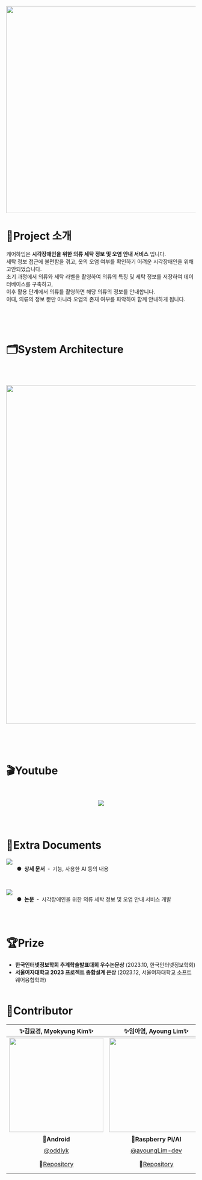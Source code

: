 <p align="center"><img src="https://github.com/Care-Heim/.github/assets/90233522/7a1608eb-9384-4370-9f9f-d085af10bde3" style="width: 550px"/></p>

# 👀Project 소개
케어하임은 **시각장애인을 위한 의류 세탁 정보 및 오염 안내 서비스** 입니다.  
세탁 정보 접근에 불편함을 겪고, 옷의 오염 여부를 확인하기 어려운 시각장애인을 위해 고안되었습니다.  
초기 과정에서 의류와 세탁 라벨을 촬영하여 의류의 특징 및 세탁 정보를 저장하여 데이터베이스를 구축하고,  
이후 활용 단계에서 의류를 촬영하면 해당 의류의 정보를 안내합니다.  
이때, 의류의 정보 뿐만 아니라 오염의 존재 여부를 파악하여 함께 안내하게 됩니다.

<br><br><br>
# 🗂️System Architecture
<br><br>
<p align="center">
  <img src="https://github.com/Care-Heim/.github/assets/90233522/95a2b535-e632-41ed-b4f5-c68d153a0eb7" style="width: 900px"/>
</p><br><br><br>

# 🎬Youtube
<br>
<p align="center">
  <a href="https://youtu.be/NOAGtakMDkI target="_blank">
    <img src="https://img.shields.io/badge/YouTube-video-red?&style=for-the-badge&logo=youtube" />
  </a>
</p>
<br><br>

# 📁Extra Documents
<p><a href="https://github.com/Care-Heim/.github/blob/main/document/main.md" target="_blank"><img src="https://img.shields.io/badge/📁_Document_link-7764A4?style=for-the-badge"/></a><br>
  <span>&emsp;&emsp;●&ensp;<strong>상세 문서</strong>&ensp;-&ensp;기능, 사용한 AI 등의 내용</span></p>
<br>
<p><a href="https://github.com/Care-Heim/.github/files/13650311/default.pdf" target="_blank"><img src="https://img.shields.io/badge/📑_Paper_pdf-7764A4?style=for-the-badge" /></a><br>
  <span>&emsp;&emsp;●&ensp;<strong>논문</strong></span>&ensp;-&ensp;시각장애인을 위한 의류 세탁 정보 및 오염 안내 서비스 개발</p>
<br><br>

# 🏆Prize
- **한국인터넷정보학회 추계학술발표대회 우수논문상** (2023.10, 한국인터넷정보학회)
- **서울여자대학교 2023 프로젝트 종합설계 은상** (2023.12, 서울여자대학교 소프트웨어융합학과)
<br><br>

# 👥Contributor
|✨김묘경, Myokyung Kim✨|✨임아영, Ayoung Lim✨|✨한서영, Seoyoung Han✨|
|:---:|:---:|:---:|
|<img src="https://github.com/Care-Heim/.github/assets/90233522/5b6b014b-e453-41eb-bf84-e5420c85555f" style="width:250px;"/>|<img src="https://github.com/Care-Heim/.github/assets/90233522/ef2cb4ce-196d-42e8-b602-6780976958a8" style="width:250px;"/>|<img src="https://github.com/Care-Heim/.github/assets/90233522/9b5188cc-5d4a-4666-93e7-a3dea84ebd06" style="width:250px;"/>|
|👾**Android**|🍓**Raspberry Pi/AI**|🖥️**Server/AI**|
|[@oddlyk](https://github.com/oddlyk)|[@ayoungLim-dev](https://github.com/ayoungLim-dev)|[@zzo3ozz](https://github.com/zzo3ozz)|
|👾[Repository](https://github.com/Care-Heim/Android)|🍓[Repository](https://github.com/Care-Heim/RaspberryPi)|🌱[Spring Repository](https://github.com/Care-Heim/Server) <br> 🧪[Flask Repository](https://github.com/Care-Heim/AI-Server)|
